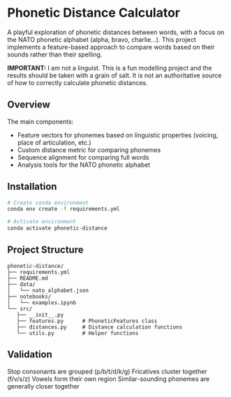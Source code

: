 # Phonetic Distance Calculator

A playful exploration of phonetic distances between words, with a focus on the NATO phonetic alphabet (alpha, bravo, charlie...). This project implements a feature-based approach to compare words based on their sounds rather than their spelling.

**IMPORTANT:** I am not a linguist. This is a fun modelling project and the results should be taken with a grain of salt. It is not an authoritative source of how to correctly calculate phonetic distances.

## Overview

The main components:
- Feature vectors for phonemes based on linguistic properties (voicing, place of articulation, etc.)
- Custom distance metric for comparing phonemes
- Sequence alignment for comparing full words
- Analysis tools for the NATO phonetic alphabet

## Installation

```bash
# Create conda environment
conda env create -f requirements.yml

# Activate environment
conda activate phonetic-distance
```

## Project Structure

```
phonetic-distance/
├── requirements.yml
├── README.md
├── data/
│   └── nato_alphabet.json
├── notebooks/
│   └── examples.ipynb
└── src/
   ├── __init__.py
   ├── features.py      # PhoneticFeatures class
   ├── distances.py     # Distance calculation functions  
   └── utils.py         # Helper functions
```


## Validation

Stop consonants are grouped (p/b/t/d/k/g)
Fricatives cluster together (f/v/s/z)
Vowels form their own region
Similar-sounding phonemes are generally closer together